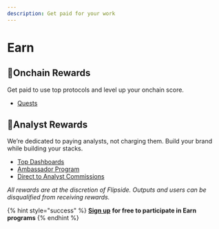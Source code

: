 ```yaml
---
description: Get paid for your work
---
```


# Earn

## 🥇Onchain Rewards

Get paid to use top protocols and level up your onchain score.

* [Quests](../earn/onchain-rewards/quests.md)

## 🌲Analyst Rewards

We’re dedicated to paying analysts, not charging them. Build your brand while building your stacks.

* [Top Dashboards](../earn/analyst-rewards/top-dashboards/)
* [Ambassador Program ](../earn/analyst-rewards/ambassador-program.md)
* [Direct to Analyst Commissions](../earn/analyst-rewards/direct-to-analyst-commissions.md)

_All rewards are at the discretion of Flipside. Outputs and users can be disqualified from receiving rewards._  &#x20;

{% hint style="success" %}
[**Sign up**](https://flipsidecrypto.xyz/) **for free to participate in Earn programs**
{% endhint %}

